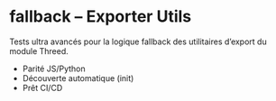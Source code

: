 # fallback – Exporter Utils

Tests ultra avancés pour la logique fallback des utilitaires d’export du module Threed.
- Parité JS/Python
- Découverte automatique (init)
- Prêt CI/CD
